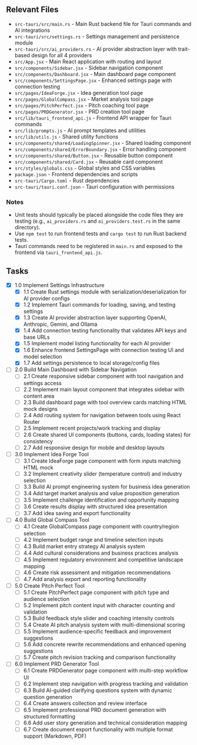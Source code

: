 ## Relevant Files

- `src-tauri/src/main.rs` - Main Rust backend file for Tauri commands and AI integrations
- `src-tauri/src/settings.rs` - Settings management and persistence module
- `src-tauri/src/ai_providers.rs` - AI provider abstraction layer with trait-based design for all 4 providers
- `src/App.jsx` - Main React application with routing and layout
- `src/components/Sidebar.jsx` - Sidebar navigation component
- `src/components/Dashboard.jsx` - Main dashboard page component
- `src/components/SettingsPage.jsx` - Enhanced settings page with connection testing
- `src/pages/IdeaForge.jsx` - Idea generation tool page
- `src/pages/GlobalCompass.jsx` - Market analysis tool page
- `src/pages/PitchPerfect.jsx` - Pitch coaching tool page
- `src/pages/PRDGenerator.jsx` - PRD creation tool page
- `src/lib/tauri_frontend_api.js` - Frontend API wrapper for Tauri commands
- `src/lib/prompts.js` - AI prompt templates and utilities
- `src/lib/utils.js` - Shared utility functions
- `src/components/shared/LoadingSpinner.jsx` - Shared loading component
- `src/components/shared/ErrorBoundary.jsx` - Error handling component
- `src/components/shared/Button.jsx` - Reusable button component
- `src/components/shared/Card.jsx` - Reusable card component
- `src/styles/globals.css` - Global styles and CSS variables
- `package.json` - Frontend dependencies and scripts
- `src-tauri/Cargo.toml` - Rust dependencies
- `src-tauri/tauri.conf.json` - Tauri configuration with permissions

### Notes

- Unit tests should typically be placed alongside the code files they are testing (e.g., `ai_providers.rs` and `ai_providers.test.rs` in the same directory).
- Use `npm test` to run frontend tests and `cargo test` to run Rust backend tests.
- Tauri commands need to be registered in `main.rs` and exposed to the frontend via `tauri_frontend_api.js`.

## Tasks

- [x] 1.0 Implement Settings Infrastructure
  - [x] 1.1 Create Rust settings module with serialization/deserialization for AI provider configs
  - [x] 1.2 Implement Tauri commands for loading, saving, and testing settings
  - [x] 1.3 Create AI provider abstraction layer supporting OpenAI, Anthropic, Gemini, and Ollama
  - [x] 1.4 Add connection testing functionality that validates API keys and base URLs
  - [x] 1.5 Implement model listing functionality for each AI provider
  - [x] 1.6 Enhance frontend SettingsPage with connection testing UI and model selection
  - [x] 1.7 Add settings persistence to local storage/config files
- [ ] 2.0 Build Main Dashboard with Sidebar Navigation
  - [ ] 2.1 Create responsive sidebar component with tool navigation and settings access
  - [ ] 2.2 Implement main layout component that integrates sidebar with content area
  - [ ] 2.3 Build dashboard page with tool overview cards matching HTML mock designs
  - [ ] 2.4 Add routing system for navigation between tools using React Router
  - [ ] 2.5 Implement recent projects/work tracking and display
  - [ ] 2.6 Create shared UI components (buttons, cards, loading states) for consistency
  - [ ] 2.7 Add responsive design for mobile and desktop layouts
- [ ] 3.0 Implement Idea Forge Tool
  - [ ] 3.1 Create IdeaForge page component with form inputs matching HTML mock
  - [ ] 3.2 Implement creativity slider (temperature control) and industry selection
  - [ ] 3.3 Build AI prompt engineering system for business idea generation
  - [ ] 3.4 Add target market analysis and value proposition generation
  - [ ] 3.5 Implement challenge identification and opportunity mapping
  - [ ] 3.6 Create results display with structured idea presentation
  - [ ] 3.7 Add idea saving and export functionality
- [ ] 4.0 Build Global Compass Tool
  - [ ] 4.1 Create GlobalCompass page component with country/region selection
  - [ ] 4.2 Implement budget range and timeline selection inputs
  - [ ] 4.3 Build market entry strategy AI analysis system
  - [ ] 4.4 Add cultural considerations and business practices analysis
  - [ ] 4.5 Implement regulatory environment and competitive landscape mapping
  - [ ] 4.6 Create risk assessment and mitigation recommendations
  - [ ] 4.7 Add analysis export and reporting functionality
- [ ] 5.0 Create Pitch Perfect Tool
  - [ ] 5.1 Create PitchPerfect page component with pitch type and audience selection
  - [ ] 5.2 Implement pitch content input with character counting and validation
  - [ ] 5.3 Build feedback style slider and coaching intensity controls
  - [ ] 5.4 Create AI pitch analysis system with multi-dimensional scoring
  - [ ] 5.5 Implement audience-specific feedback and improvement suggestions
  - [ ] 5.6 Add concrete rewrite recommendations and enhanced opening suggestions
  - [ ] 5.7 Create pitch revision tracking and comparison functionality
- [ ] 6.0 Implement PRD Generator Tool
  - [ ] 6.1 Create PRDGenerator page component with multi-step workflow UI
  - [ ] 6.2 Implement step navigation with progress tracking and validation
  - [ ] 6.3 Build AI-guided clarifying questions system with dynamic question generation
  - [ ] 6.4 Create answers collection and review interface
  - [ ] 6.5 Implement professional PRD document generation with structured formatting
  - [ ] 6.6 Add user story generation and technical consideration mapping
  - [ ] 6.7 Create document export functionality with multiple format support (Markdown, PDF)